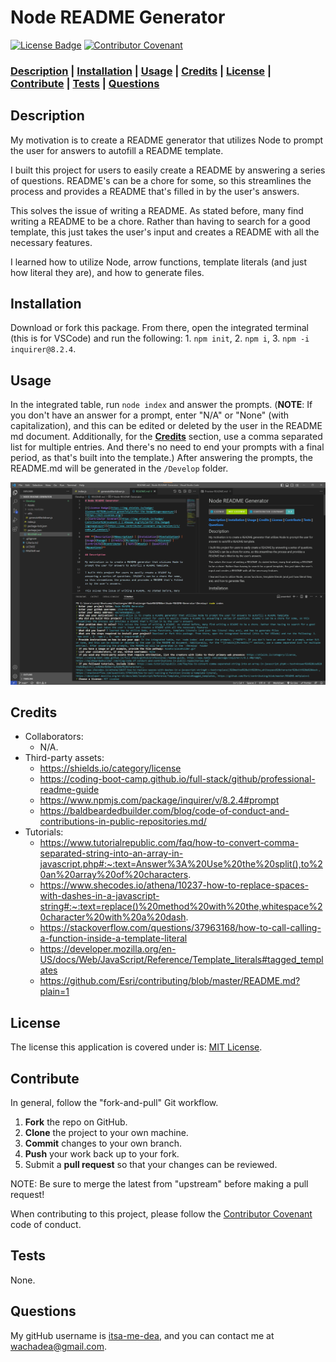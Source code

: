 # Node README Generator

[![License Badge](https://img.shields.io/badge/license-MIT%20License-green?style=for-the-badge&logo=appveyor)](https://mit-license.org/)
[![Contributor Covenant](https://img.shields.io/badge/Contributor%20Covenant-2.1-4baaaa.svg?style=for-the-badge&logo=appveyor)](https://www.contributor-covenant.org/version/2/1/code_of_conduct/)

### **[Description](#description) | [Installation](#installation) | [Usage](#usage) | [Credits](#credits) | [License](#license) | [Contribute](#contribute) | [Tests](#tests) | [Questions](#questions)**

## Description

My motivation is to create a README generator that utilizes Node to prompt the user for answers to autofill a README template.

I built this project for users to easily create a README by answering a series of questions. README's can be a chore for some, so this streamlines the process and provides a README that's filled in by the user's answers.

This solves the issue of writing a README. As stated before, many find writing a README to be a chore. Rather than having to search for a good template, this just takes the user's input and creates a README with all the necessary features.

I learned how to utilize Node, arrow functions, template literals (and just how literal they are), and how to generate files.

## Installation

Download or fork this package. From there, open the integrated terminal (this is for VSCode) and run the following: 1. `npm init`, 2. `npm i`, 3. `npm -i inquirer@8.2.4`.

## Usage

In the integrated table, run `node index` and answer the prompts. (**NOTE**: If you don't have an answer for a prompt, enter "N/A" or "None" (with capitalization), and this can be edited or deleted by the user in the README md document. Additionally, for the **[Credits](#credits)** section, use a comma separated list for multiple entries. And there's no need to end your prompts with a final period, as that's built into the template.) After answering the prompts, the README.md will be generated in the `/Develop` folder.

![example of final product](/Develop/Assets/final-product.png)

## Credits

- Collaborators: 
  - N/A.
- Third-party assets: 
  - https://shields.io/category/license
  - https://coding-boot-camp.github.io/full-stack/github/professional-readme-guide
  - https://www.npmjs.com/package/inquirer/v/8.2.4#prompt
  - https://baldbeardedbuilder.com/blog/code-of-conduct-and-contributions-in-public-repositories.md/
- Tutorials: 
  - https://www.tutorialrepublic.com/faq/how-to-convert-comma-separated-string-into-an-array-in-javascript.php#:~:text=Answer%3A%20Use%20the%20split(),to%20an%20array%20of%20characters.
  - https://www.shecodes.io/athena/10237-how-to-replace-spaces-with-dashes-in-a-javascript-string#:~:text=replace()%20method%20with%20the,whitespace%20character%20with%20a%20dash.
  - https://stackoverflow.com/questions/37963168/how-to-call-calling-a-function-inside-a-template-literal
  - https://developer.mozilla.org/en-US/docs/Web/JavaScript/Reference/Template_literals#tagged_templates
  - https://github.com/Esri/contributing/blob/master/README.md?plain=1

## License

 The license this application is covered under is: [MIT License](https://mit-license.org/).

## Contribute

In general, follow the "fork-and-pull" Git workflow.

  1. **Fork** the repo on GitHub.
  2. **Clone** the project to your own machine.
  3. **Commit** changes to your own branch.
  4. **Push** your work back up to your fork.
  5. Submit a **pull request** so that your changes can be reviewed.
    
  NOTE: Be sure to merge the latest from "upstream" before making a pull request!
  
  When contributing to this project, please follow the [Contributor Covenant](https://www.contributor-covenant.org/version/2/1/code_of_conduct/) code of conduct.

## Tests

None.

## Questions

My gitHub username is [itsa-me-dea](https://github.com/itsa-me-dea), and you can contact me at wachadea@gmail.com.